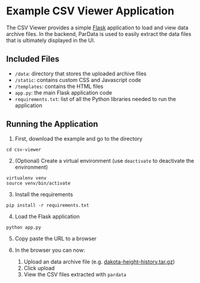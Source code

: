 # Example CSV Viewer Application

The CSV Viewer provides a simple [Flask](https://flask.palletsprojects.com/en/2.0.x/) application to load and view data archive files. In the backend, ParData is used to easily extract the data files that is ultimately displayed in the UI.

## Included Files
* `/data`: directory that stores the uploaded archive files
* `/static`: contains custom CSS and Javascript code
* `/templates`: contains the HTML files
* `app.py`: the main Flask application code
* `requirements.txt`: list of all the Python libraries needed to run the application

## Running the Application
1. First, download the example and go to the directory
```
cd csv-viewer
```

2. (Optional) Create a virtual environment (use `deactivate` to deactivate the environment)
```
virtualenv venv
source venv/bin/activate
```

3. Install the requirements

```
pip install -r requirements.txt
```

4. Load the Flask application
```
python app.py
```

5. Copy paste the URL to a browser

6. In the browser you can now:
	1. Upload an data archive file (e.g. [dakota-height-history.tar.gz](https://pardata.readthedocs.io/en/latest/_static/dakota-height-history.tar.gz))
	2. Click upload
	3. View the CSV files extracted with `pardata`
